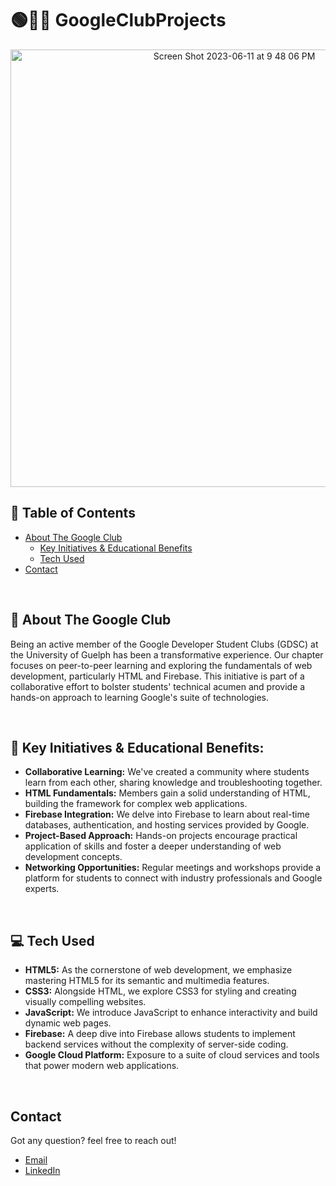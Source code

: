 # 🟢🔵🔴 GoogleClubProjects

<p align="center">
  
 <img width="700" alt="Screen Shot 2023-06-11 at 9 48 06 PM" src="https://github.com/GavraMG/JavaPingPongGame/assets/145468935/3cd78c06-c041-4466-b714-d2086e64e1d6">

</p>

## 📖 Table of Contents

- [About The Google Club](#-about-the-google-club)
  - [Key Initiatives & Educational Benefits](#-key-initiatives-&-educational-benefits)
  - [Tech Used](#-tech-used)
- [Contact](#-contact)

<br/>

## 🚀 About The Google Club
Being an active member of the Google Developer Student Clubs (GDSC) at the University of Guelph has been a transformative experience. Our chapter focuses on peer-to-peer learning and exploring the fundamentals of web development, particularly HTML and Firebase. This initiative is part of a collaborative effort to bolster students' technical acumen and provide a hands-on approach to learning Google's suite of technologies.

<br/>

## 🔑 Key Initiatives & Educational Benefits:

- **Collaborative Learning:** We've created a community where students learn from each other, sharing knowledge and troubleshooting together.
- **HTML Fundamentals:** Members gain a solid understanding of HTML, building the framework for complex web applications.
- **Firebase Integration:** We delve into Firebase to learn about real-time databases, authentication, and hosting services provided by Google.
- **Project-Based Approach:** Hands-on projects encourage practical application of skills and foster a deeper understanding of web development concepts.
- **Networking Opportunities:** Regular meetings and workshops provide a platform for students to connect with industry professionals and Google experts.

<br/>

## 💻 Tech Used

- **HTML5:** As the cornerstone of web development, we emphasize mastering HTML5 for its semantic and multimedia features.
- **CSS3:** Alongside HTML, we explore CSS3 for styling and creating visually compelling websites.
- **JavaScript:** We introduce JavaScript to enhance interactivity and build dynamic web pages.
- **Firebase:** A deep dive into Firebase allows students to implement backend services without the complexity of server-side coding.
- **Google Cloud Platform:** Exposure to a suite of cloud services and tools that power modern web applications.

<br/>

## Contact

Got any question? feel free to reach out!

- [Email](mailto:markusgavra@gmail.com)
- [LinkedIn](https://www.linkedin.com/in/markus-gavra)
